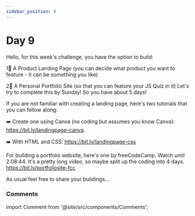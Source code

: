 ```yaml
---
sidebar_position: 9
---
```


# Day 9

Hello, for this week's challenge, you have the option to build: 

1⃣ A Product Landing Page (you can decide what product you want to feature - it can be something you like)

2⃣ A Personal Portfolio Site (so that you can feature your JS Quiz in it)
Let's try to complete this by Sunday! So you have about 5 days!
 
If you are not familiar with creating a landing page, here's two tutorials that you can follow along:

➡️ Create one using Canva (no coding but assumes you know Canva): https://bit.ly/landingpage-canva.

➡️ With HTML and CSS: https://bit.ly/landingpage-css 
 
For building a portfolio website, here's one by freeCodeCamp. Watch until 2:08:44. It's a pretty long video, so maybe split up the coding into 4 days. https://bit.ly/portfoliosite-fcc

As usual feel free to share your buildings...

### Comments
import Comment from '@site/src/components/Comments';

<Comment></Comment>